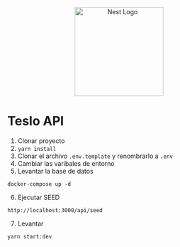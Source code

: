 <p align="center">
  <a href="http://nestjs.com/" target="blank"><img src="https://nestjs.com/img/logo-small.svg" width="200" alt="Nest Logo" /></a>
</p>


# Teslo API
1. Clonar proyecto
2. ```yarn install```
3. Clonar el archivo ```.env.template``` y renombrarlo a ```.env```
4. Cambiar las varibales de entorno
5. Levantar la base de datos
```
docker-compose up -d
```
6. Ejecutar SEED 
 ```
 http://localhost:3000/api/seed
 ```
7. Levantar 
```
yarn start:dev
```
